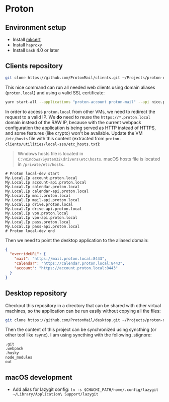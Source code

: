 # Proton

## Environment setup

- Install
  [mkcert](https://github.com/FiloSottile/mkcert?tab=readme-ov-file#installation)
- Install `haproxy`
- Install `bash` 4.0 or later

## Clients repository

```bash
git clone https://github.com/ProtonMail/clients.git ~/Projects/proton-clients
```

This nice command can run all needed web clients using domain aliases
(`proton.local`) and using a valid SSL certificate:

```bash
yarn start-all --applications "proton-account proton-mail" --api nice.proton.me
```

In order to access `proton.local` from other VMs, we need to redirect the
request to a valid IP. We **do** need to reuse the `https://*.proton.local`
domain instead of the RAW IP, because with the current webpack configuration the
application is being served as HTTP instead of HTTPS, and some features (like
crypto) won't be available. Update the VM `/etc/hosts` file with this content
(extracted from `proton-clients/utilities/local-sso/etc_hosts.txt`):

> Windows hosts file is located in `C:\Windows\System32\drivers\etc\hosts`.
> macOS hosts file is located in `/private/etc/hosts`.

```plain
# Proton local-dev start
My.Local.Ip account.proton.local
My.Local.Ip account-api.proton.local
My.Local.Ip calendar.proton.local
My.Local.Ip calendar-api.proton.local
My.Local.Ip mail.proton.local
My.Local.Ip mail-api.proton.local
My.Local.Ip drive.proton.local
My.Local.Ip drive-api.proton.local
My.Local.Ip vpn.proton.local
My.Local.Ip vpn-api.proton.local
My.Local.Ip pass.proton.local
My.Local.Ip pass-api.proton.local
# Proton local-dev end
```

Then we need to point the desktop application to the aliased domain:

```json
{
  "overrideURL": {
    "mail": "https://mail.proton.local:8443",
    "calendar": "https://calendar.proton.local:8443",
    "account": "https://account.proton.local:8443"
  }
}
```

## Desktop repository

Checkout this repository in a directory that can be shared with other virtual
machines, so the application can be run easily without copying all the files:

```bash
git clone https://github.com/ProtonMail/desktop.git ~/Projects/proton-desktop
```

Then the content of this project can be synchronized using syncthing (or other
tool like rsync). I am using syncthing with the following .stignore:

```gitignore
.git
.webpack
.husky
node_modules
out
```

## macOS development

- Add alias for lazygit config:
  `ln -s $CHACHI_PATH/home/.config/lazygit ~/Library/Application\ Support/lazygit`
